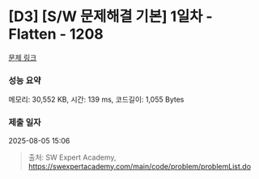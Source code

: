 # [D3] [S/W 문제해결 기본] 1일차 - Flatten - 1208 

[문제 링크](https://swexpertacademy.com/main/code/problem/problemDetail.do?contestProbId=AV139KOaABgCFAYh) 

### 성능 요약

메모리: 30,552 KB, 시간: 139 ms, 코드길이: 1,055 Bytes

### 제출 일자

2025-08-05 15:06



> 출처: SW Expert Academy, https://swexpertacademy.com/main/code/problem/problemList.do